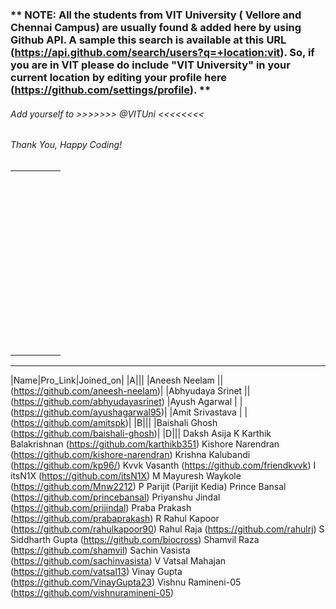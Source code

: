 ### ** NOTE: All the students from VIT University ( Vellore and Chennai Campus) are usually found & added here by using Github API. A sample this search is available at this URL (https://api.github.com/search/users?q=+location:vit). So, if you are in VIT please do include "VIT University" in your current location by editing your profile here (https://github.com/settings/profile). **
###### Add yourself to >>>>>>> @VITUni <<<<<<<<
###### Thank You, Happy Coding!


|  |  |  |  |  |
|---|---|---|---|---|
|  |  |  |  |  |
|  |  |  |  |  |
|  |  |  |  |  |
|  |  |  |  |  |
|  |  |  |  |  |
|  |  |  |  |  |
|  |  |  |  |  |
|  |  |  |  |  |
|  |  |  |  |  |
|  |  |  |  |  |
|  |  |  |  |  |
|  |  |  |  |  |
|  |  |  |  |  |
|  |  |  |  |  |
|  |  |  |  |  |
|  |  |  |  |  |
|  |  |  |  |  |
|  |  |  |  |  |
|  |  |  |  |  |
|  |  |  |  |  |
|  |  |  |  |  |
|  |  |  |  |  |
|  |  |  |  |  |
|  |  |  |  |  |
|  |  |  |  |  |
|  |  |  |  |  |
|  |  |  |  |  |
|  |  |  |  |  |
|  |  |  |  |  |
|  |  |  |  |  |
|  |  |  |  |  |
|  |  |  |  |  |
|  |  |  |  |  |
|  |  |  |  |  |
|  |  |  |  |  |
|  |  |  |  |  |
|  |  |  |  |  |
|  |  |  |  |  |
|  |  |  |  |  |
|  |  |  |  |  |
|  |  |  |  |  |
|  |  |  |  |  |
|  |  |  |  |  |
|  |  |  |  |  |
|  |  |  |  |  |
|  |  |  |  |  |
|  |  |  |  |  |
|  |  |  |  |  |
|  |  |  |  |  |




----------------------------------------------------------------------------------------------------------------------------------
|Name|Pro_Link|Joined_on|
|A|||
|Aneesh Neelam                ||(https://github.com/aneesh-neelam)|
|Abhyudaya Srinet             ||(https://github.com/abhyudayasrinet)
|Ayush Agarwal               | |(https://github.com/ayushagarwal95)|
|Amit Srivastava             | |(https://github.com/amitspk)|
|B|||
|Baishali Ghosh               (https://github.com/baishali-ghosh)|
|D|||
Daksh Asija
K
Karthik Balakrishnan         (https://github.com/karthikb351)
Kishore Narendran            (https://github.com/kishore-narendran)
Krishna Kalubandi            (https://github.com/kp96/)
Kvvk Vasanth                 (https://github.com/friendkvvk)
I
itsN1X                       (https://github.com/itsN1X)
M
Mayuresh Waykole             (https://github.com/Mnw2212) 
P
Parijit                      (Parijit Kedia)
Prince Bansal                (https://github.com/princebansal)
Priyanshu Jindal             (https://github.com/prijindal)
Praba Prakash                (https://github.com/prabaprakash)
R
Rahul Kapoor                 (https://github.com/rahulkapoor90)
Rahul Raja                   (https://github.com/rahulrj) 
S
Siddharth Gupta              (https://github.com/biocross)
Shamvil Raza                 (https://github.com/shamvil)
Sachin Vasista               (https://github.com/sachinvasista)
V
Vatsal Mahajan               (https://github.com/vatsal13)
Vinay Gupta                  (https://github.com/VinayGupta23)
Vishnu Ramineni-05           (https://github.com/vishnuramineni-05)
